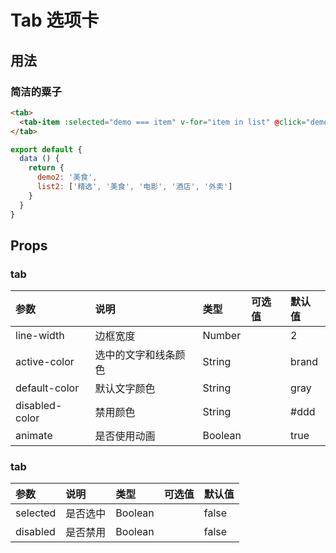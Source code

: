 # Tab 选项卡

## 用法

### 简洁的粟子

```html
<tab>
  <tab-item :selected="demo === item" v-for="item in list" @click="demo = item">{{item}}</tab-item>
</tab>
```
```Javascript
export default {
  data () {
    return {
      demo2: '美食',
      list2: ['精选', '美食', '电影', '酒店', '外卖']
    }
  }
}
```

## Props

### tab

| 参数 | 说明 |	类型 | 可选值 | 默认值 |
| :---- | :---- | :---- | :---- | :---- |
| line-width | 边框宽度 | Number |  | 2 |
| active-color | 选中的文字和线条颜色 | String |  | brand |
| default-color | 默认文字颜色 | String |  | gray |
| disabled-color | 禁用颜色 | String |  | #ddd |
| animate | 是否使用动画 | Boolean |  | true |

### tab

| 参数 | 说明 |	类型 | 可选值 | 默认值 |
| :---- | :---- | :---- | :---- | :---- |
| selected | 是否选中 | Boolean |  | false |
| disabled | 是否禁用 | Boolean |  | false |
